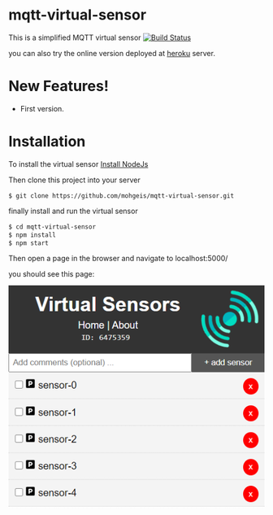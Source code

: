 # mqtt-virtual-sensor
This is a simplified MQTT virtual sensor 
[![Build Status](https://travis-ci.org/joemccann/dillinger.svg?branch=master)](https://travis-ci.org/joemccann/dillinger)

you can also try the online version deployed at [heroku](https://virtual-sensor.herokuapp.com/) server.

# New Features!

  - First version.

# Installation
To install the virtual sensor
[Install NodeJs](https://nodejs.org/en/download/package-manager/)

Then clone this project into your server
```
$ git clone https://github.com/mohgeis/mqtt-virtual-sensor.git
```
finally install and run the virtual sensor
```
$ cd mqtt-virtual-sensor
$ npm install
$ npm start
```
Then open a page in the browser and navigate to localhost:5000/

you should see this page:

[![interface](./virtualsensors.PNG)](https://virtual-sensor.herokuapp.com/)
